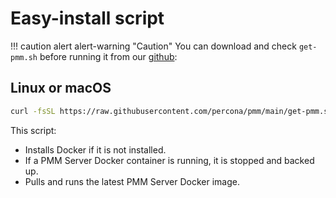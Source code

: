# Easy-install script

!!! caution alert alert-warning "Caution"
    You can download and check `get-pmm.sh` before running it from our [github]:

## Linux or macOS

```sh
curl -fsSL https://raw.githubusercontent.com/percona/pmm/main/get-pmm.sh | /bin/bash
```

This script:

- Installs Docker if it is not installed.
- If a PMM Server Docker container is running, it is stopped and backed up.
- Pulls and runs the latest PMM Server Docker image.


[github]: https://github.com/percona/pmm/blob/main/get-pmm.sh
